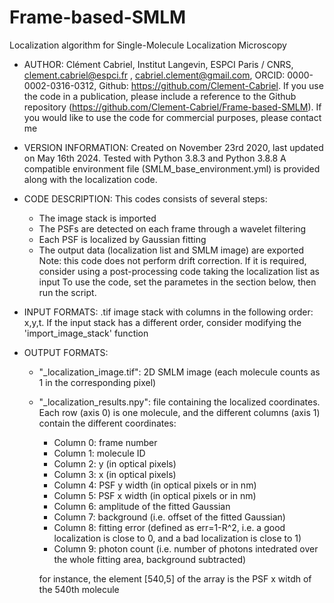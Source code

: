 # Frame-based-SMLM
Localization algorithm for Single-Molecule Localization Microscopy

* AUTHOR:
    Clément Cabriel,
    Institut Langevin, ESPCI Paris / CNRS,
    clement.cabriel@espci.fr , cabriel.clement@gmail.com,
    ORCID: 0000-0002-0316-0312,
    Github: https://github.com/Clement-Cabriel.
If you use the code in a publication, please include a reference to the Github repository (https://github.com/Clement-Cabriel/Frame-based-SMLM). If you would like to use the code for commercial purposes, please contact me
 
* VERSION INFORMATION:
Created on November 23rd 2020, last updated on May 16th 2024.
Tested with Python 3.8.3 and Python 3.8.8
A compatible environment file (SMLM_base_environment.yml) is provided along with the localization code.
 
* CODE DESCRIPTION:
This codes consists of several steps:
  - The image stack is imported 
  - The PSFs are detected on each frame through a wavelet filtering
  - Each PSF is localized by Gaussian fitting
  - The output data (localization list and SMLM image) are exported
Note: this code does not perform drift correction. If it is required, consider using a post-processing code taking the localization list as input
To use the code, set the parametes in the section below, then run the script.

* INPUT FORMATS:
.tif image stack with columns in the following order: x,y,t. If the input stack has a different order, consider modifying the 'import_image_stack' function

* OUTPUT FORMATS:
  - "_localization_image.tif": 2D SMLM image (each molecule counts as 1 in the corresponding pixel)
  - "_localization_results.npy": file containing the localized coordinates. Each row (axis 0) is one molecule, and the different columns (axis 1) contain the different coordinates:
    - Column 0: frame number
    - Column 1: molecule ID
    - Column 2: y (in optical pixels)
    - Column 3: x (in optical pixels)
    - Column 4: PSF y width (in optical pixels or in nm)
    - Column 5: PSF x width (in optical pixels or in nm)
    - Column 6: amplitude of the fitted Gaussian
    - Column 7: background (i.e. offset of the fitted Gaussian)
    - Column 8: fitting error (defined as err=1-R^2, i.e. a good localization is close to 0, and a bad localization is close to 1)
    - Column 9: photon count (i.e. number of photons intedrated over the whole fitting area, background subtracted)
  
    for instance, the element [540,5] of the array is the PSF x witdh of the 540th molecule
   
